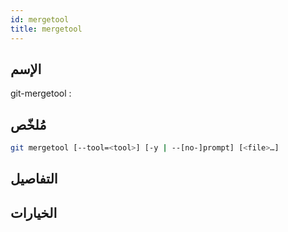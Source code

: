```yaml
---
id: mergetool
title: mergetool
---
```


## الإسم
git-mergetool : 

## مُلخّص

<!--DOCUSAURUS_CODE_TABS-->
<!--الأمر-->
```bash
git mergetool [--tool=<tool>] [-y | --[no-]prompt] [<file>…​]
```
<!--END_DOCUSAURUS_CODE_TABS-->

## التفاصيل

## الخيارات

